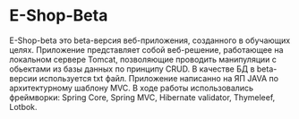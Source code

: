 # E-Shop-Beta
E-Shop-beta это beta-версия веб-приложения, созданного в обучающих целях.
Приложение представляет собой веб-решение, работающее на локальном сервере Tomcat, позволяющие проводить манипуляции с обьектами из базы данных по принципу CRUD.
В качестве БД в beta-версии используется txt файл.
Приложение написанно на ЯП JAVA по архитектурному шаблону MVC.
В ходе работы использовались фреймворки: Spring Core, Spring MVC, Hibernate validator, Thymeleef, Lotbok.
